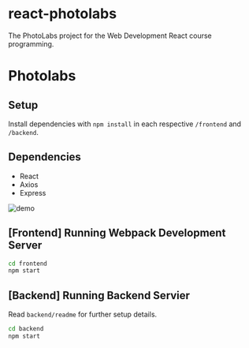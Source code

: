 # react-photolabs
The PhotoLabs project for the Web Development React course programming.

# Photolabs

## Setup

Install dependencies with `npm install` in each respective `/frontend` and `/backend`.

## Dependencies
* React
* Axios 
* Express

![demo](images/frontend.gif)

## [Frontend] Running Webpack Development Server

```sh
cd frontend
npm start
```

## [Backend] Running Backend Servier

Read `backend/readme` for further setup details.

```sh
cd backend
npm start
```
